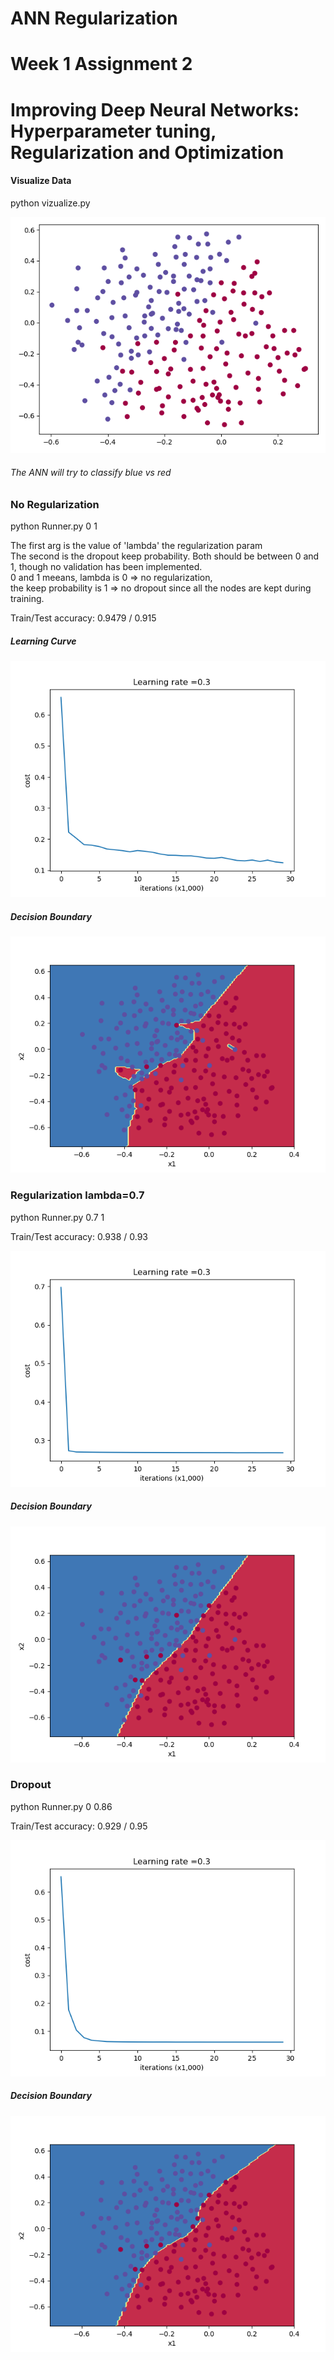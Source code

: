 # ANN Regularization
# Week 1 Assignment 2 
# Improving Deep Neural Networks: Hyperparameter tuning, Regularization and Optimization   

#### Visualize Data
python vizualize.py  

![Visualize Data](plots/vis_data.png)

###### The ANN will try to classify blue vs red

 
### No Regularization 

python Runner.py 0 1   

The first arg is the value of 'lambda' the regularization param  
The second is the dropout keep probability.
Both should be between 0 and 1, though no validation has been implemented.  
0 and 1 meeans, lambda is 0 => no regularization,  
the keep probability is 1 => no dropout since all the nodes are kept during training. 

Train/Test accuracy: 0.9479 / 0.915  

##### Learning Curve  
![Learning Curve](plots/learning_curve_no_reg.png)  

##### Decision Boundary
![Learning Curve](plots/dec_bound_no_reg.png)  


### Regularization lambda=0.7  
python Runner.py 0.7 1  

Train/Test accuracy: 0.938 / 0.93  

![Learning Curve](plots/learning_curve_reg.png)  

##### Decision Boundary
![Learning Curve](plots/dec_bound_reg.png)  


### Dropout
python Runner.py 0 0.86  

Train/Test accuracy: 0.929 / 0.95  

![Learning Curve](plots/learning_curve_dropout.png)  

##### Decision Boundary
![Decision Boundary](plots/dec_bound_dropout.png)  
